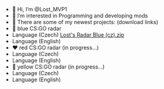 - 👋 Hi, I’m @Lost_MVP1
- 👀 I’m interested in Programming and developing mods
- 🌱 There are some of my newest projects: (download links)
- 💙 blue CS:GO radar
- Language (Czech)   [Lost's Radar Blue (cz).zip](https://github.com/LostMVP1/LostsRadar-cz-B/files/12302302/Lost.s.Radar.Blue.cz.zip)
- Language (English) 
- ❤️ red CS:GO radar (in progress...)
- Language (Czech)
- Language (English)
- 💛 yellow CS:GO radar (in progress...)
- Language (Czech)
- Language (English)

<!---
LostMVP1/LostMVP1 is a ✨ special ✨ repository because its `README.md` (this file) appears on your GitHub profile.
You can click the Preview link to take a look at your changes.
--->
